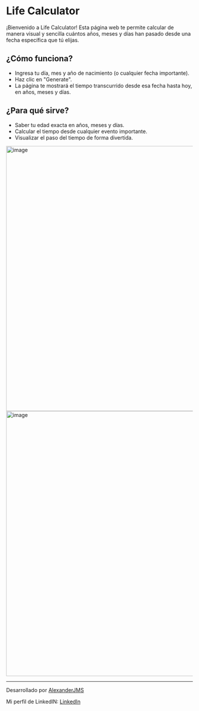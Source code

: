 # Life Calculator

¡Bienvenido a Life Calculator! Esta página web te permite calcular de manera visual y sencilla cuántos años, meses y días han pasado desde una fecha específica que tú elijas.

## ¿Cómo funciona?

- Ingresa tu día, mes y año de nacimiento (o cualquier fecha importante).
- Haz clic en "Generate".
- La página te mostrará el tiempo transcurrido desde esa fecha hasta hoy, en años, meses y días.

## ¿Para qué sirve?

- Saber tu edad exacta en años, meses y días.
- Calcular el tiempo desde cualquier evento importante.
- Visualizar el paso del tiempo de forma divertida.

<img width="854" height="714" alt="image" src="https://github.com/user-attachments/assets/ae7b29e2-089d-44a3-a92d-2c0ab85d012c" />
<img width="861" height="714" alt="image" src="https://github.com/user-attachments/assets/67f27944-f0d3-4bfd-8033-92b52aff5866" />


---

Desarrollado por [AlexanderJMS](https://github.com/Alexanderjms)

Mi perfil de LinkedIN: [LinkedIn](https://www.linkedin.com/in/alexanderjms/)
